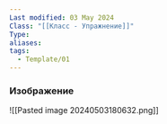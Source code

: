 ```yaml
---
Last modified: 03 May 2024
Class: "[[Класс - Упражнение]]"
Type: 
aliases: 
tags:
  - Template/01
---
```

### Изображение
![[Pasted image 20240503180632.png]]